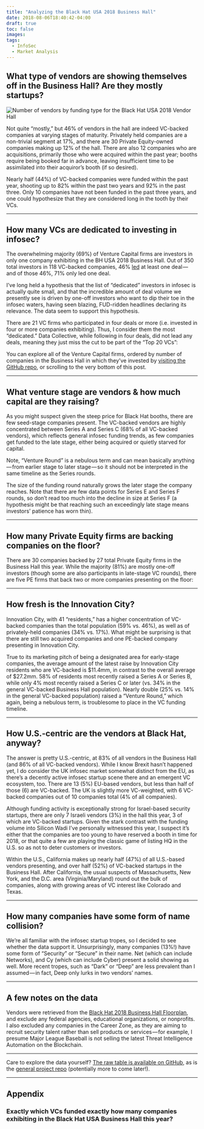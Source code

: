 ```yaml
---
title: "Analyzing the Black Hat USA 2018 Business Hall"
date: 2018-08-06T18:40:42-04:00
draft: true
toc: false
images:
tags:
  - InfoSec
  - Market Analysis
---
```


## What type of vendors are showing themselves off in the Business Hall? Are they mostly startups?

![Number of vendors by funding type for the Black Hat USA 2018 Vendor Hall](/img/bhusa2018/vendors-type.png)

Not quite “mostly,” but 46% of vendors in the hall are indeed VC-backed companies at varying stages of maturity. Privately held companies are a non-trivial segment at 17%, and there are 30 Private Equity-owned companies making up 12% of the hall. There are also 12 companies who are acquisitions, primarily those who were acquired within the past year; booths require being booked far in advance, leaving insufficient time to be assimilated into their acquiror’s booth (if so desired).

Nearly half (44%) of VC-backed companies were funded within the past year, shooting up to 82% within the past two years and 92% in the past three. Only 10 companies have not been funded in the past three years, and one could hypothesize that they are considered long in the tooth by their VCs.

***
## How many VCs are dedicated to investing in infosec?

The overwhelming majority (69%) of Venture Capital firms are investors in only one company exhibiting in the BH USA 2018 Business Hall. Out of 350 total investors in 118 VC-backed companies, 46% [led](https://avc.com/2013/09/leading-vs-following/) at least one deal — and of those 46%, 71% only led one deal.

I’ve long held a hypothesis that the list of “dedicated” investors in infosec is actually quite small, and that the incredible amount of deal volume we presently see is driven by one-off investors who want to dip their toe in the infosec waters, having seen blazing, FUD-ridden headlines declaring its relevance. The data seem to support this hypothesis.

There are 21 VC firms who participated in four deals or more (i.e. invested in four or more companies exhibiting). Thus, I consider them the most “dedicated.” Data Collective, while following in four deals, did not lead any deals, meaning they just miss the cut to be part of the “Top 20 VCs”:


You can explore all of the Venture Capital firms, ordered by number of companies in the Business Hall in which they’ve invested by [visiting the GitHub repo](https://github.com/swagitda/bhusa2018-bizhall/blob/master/vc-analysis/vc-fund-count-with-names.png), or scrolling to the very bottom of this post.

***

## What venture stage are vendors & how much capital are they raising?
As you might suspect given the steep price for Black Hat booths, there are few seed-stage companies present. The VC-backed vendors are highly concentrated between Series A and Series C (68% of all VC-backed vendors), which reflects general infosec funding trends, as few companies get funded to the late stage, either being acquired or quietly starved for capital.

Note, “Venture Round” is a nebulous term and can mean basically anything — from earlier stage to later stage — so it should not be interpreted in the same timeline as the Series rounds.

The size of the funding round naturally grows the later stage the company reaches. Note that there are few data points for Series E and Series F rounds, so don’t read too much into the decline in size at Series F (a hypothesis might be that reaching such an exceedingly late stage means investors’ patience has worn thin).

***
## How many Private Equity firms are backing companies on the floor?

There are 30 companies backed by 27 total Private Equity firms in the Business Hall this year. While the majority (81%) are mostly one-off investors (though some are also participants in late-stage VC rounds), there are five PE firms that back two or more companies presenting on the floor:

***
## How fresh is the Innovation City?

Innovation City, with 41 “residents,” has a higher concentration of VC-backed companies than the total population (59% vs. 46%), as well as of privately-held companies (34% vs. 17%). What might be surprising is that there are still two acquired companies and one PE-backed company presenting in Innovation City.

True to its marketing pitch of being a designated area for early-stage companies, the average amount of the latest raise by Innovation City residents who are VC-backed is $11.4mm, in contrast to the overall average of $27.2mm. 58% of residents most recently raised a Series A or Series B, while only 4% most recently raised a Series C or later (vs. 34% in the general VC-backed Business Hall population). Nearly double (25% vs. 14% in the general VC-backed population) raised a “Venture Round,” which again, being a nebulous term, is troublesome to place in the VC funding timeline.

***

## How U.S.-centric are the vendors at Black Hat, anyway?

The answer is pretty U.S.-centric, at 83% of all vendors in the Business Hall (and 86% of all VC-backed vendors). While I know Brexit hasn’t happened yet, I do consider the UK infosec market somewhat distinct from the EU, as there’s a decently active infosec startup scene there and an emergent VC ecosystem, too. There are 13 (5%) EU-based vendors, but less than half of those (6) are VC-backed. The UK is slightly more VC-weighted, with 6 VC-backed companies out of 10 companies total (4% of all companies).

Although funding activity is exceptionally strong for Israel-based security startups, there are only 7 Israeli vendors (3%) in the hall this year, 3 of which are VC-backed startups. Given the stark contrast with the funding volume into Silicon Wadi I’ve personally witnessed this year, I suspect it’s either that the companies are too young to have reserved a booth in time for 2018, or that quite a few are playing the classic game of listing HQ in the U.S. so as not to deter customers or investors.

Within the U.S., California makes up nearly half (47%) of all U.S.-based vendors presenting, and over half (52%) of VC-backed startups in the Business Hall. After California, the usual suspects of Massachusetts, New York, and the D.C. area (Virginia/Maryland) round out the bulk of companies, along with growing areas of VC interest like Colorado and Texas.

***
## How many companies have some form of name collision?

We’re all familiar with the infosec startup tropes, so I decided to see whether the data support it. Unsurprisingly, many companies (13%!) have some form of “Security” or “Secure” in their name. Net (which can include Networks), and Cy (which can include Cyber) present a solid showing as well. More recent tropes, such as “Dark” or “Deep” are less prevalent than I assumed — in fact, Deep only lurks in two vendors’ names.

***

## A few notes on the data
Vendors were retrieved from the [Black Hat 2018 Business Hall Floorplan](http://www.expocad.com/host/fx/ubm/18blckh/exfx.html#exhibitors), and exclude any federal agencies, educational organizations, or nonprofits. I also excluded any companies in the Career Zone, as they are aiming to recruit security talent rather than sell products or services — for example, I presume Major League Baseball is not selling the latest Threat Intelligence Automation on the Blockchain.

***

Care to explore the data yourself? [The raw table is available on GitHub](https://github.com/swagitda/bhusa2018-bizhall/blob/master/data-table/bhusa18-bizhall-list.md), as is the [general project repo](https://github.com/swagitda/bhusa2018-bizhall) (potentially more to come later!).

***

## Appendix

### Exactly which VCs funded exactly how many companies exhibiting in the Black Hat USA Business Hall this year?

